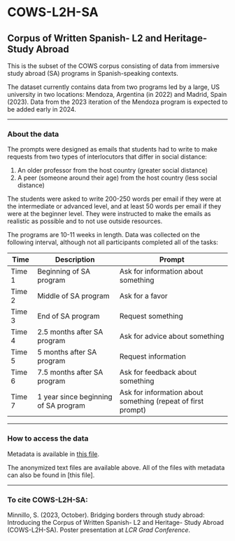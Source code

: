 # COWS-L2H-SA
## Corpus of Written Spanish- L2 and Heritage- Study Abroad

This is the subset of the COWS corpus consisting of data from immersive study abroad (SA) programs in Spanish-speaking contexts.

The dataset currently contains data from two programs led by a large, US university in two locations: Mendoza, Argentina (in 2022) and Madrid, Spain (2023). Data from the 2023 iteration of the Mendoza program is expected to be added early in 2024.

* * *

### About the data

The prompts were designed as emails that students had to write to make requests from two types of interlocutors that differ in social distance:

1. An older professor from the host country (greater social distance)
2. A peer (someone around their age) from the host country (less social distance)

The students were asked to write 200-250 words per email if they were at the intermediate or advanced level, and at least 50 words per email if they were at the beginner level. They were instructed to make the emails as realistic as possible and to not use outside resources.

The programs are 10-11 weeks in length. Data was collected on the following interval, although not all participants completed all of the tasks:


| Time        | Description | Prompt     |
| ----------- | ----------- | ----------- |
| Time 1      | Beginning of SA program       | Ask for information about something    |
| Time 2   | Middle of SA program        | Ask for a favor        |
| Time 3   | End of SA program        | Request something        |
| Time 4   | 2.5 months after SA program        | Ask for advice about something        |
| Time 5   | 5 months after SA program        | Request information        |
| Time 6   | 7.5 months after SA program        | Ask for feedback about something        |
| Time 7   | 1 year since beginning of SA program        | Ask for information about something (repeat of first prompt)        |

* * *

### How to access the data

Metadata is available in [this file](https://github.com/ucdaviscl/cowsl2h/blob/master/SA/COWS-L2H-SA%20metadata%2010-3-23.csv).

The anonymized text files are available above. All of the files with metadata can also be found in [this file].

* * *

### To cite COWS-L2H-SA:

Minnillo, S. (2023, October). Bridging borders through study abroad: Introducing the Corpus of
Written Spanish- L2 and Heritage- Study Abroad (COWS-L2H-SA). Poster presentation at _LCR
Grad Conference_.
